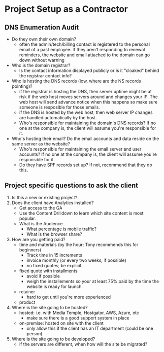 # Project Setup as a Contractor
## DNS Enumeration Audit
  - Do they own their own domain?
    - often the admin/tech/billing contact is registered to the personal email of a past employee. If they aren't responding to renewal reminders, the website and email attached to the domain can go down without warning
  - Who is the domain registrar?
    - Is the contact information displayed publicly or is it "cloaked" behind the registrar contact info?
  - Who is hosting the DNS records (iow, where are the NS records pointing)?
    - if the registrar is hosting the DNS, then server uptime might be at risk if the web host moves servers around and changes your IP. The web host will send advance notice when this happens so make sure someone is resposible for those emails.
    - if the DNS is hosted by the web host, then web server IP changes are handled automatically by the host.
    - Who's responsible for maintaining the domain's DNS records? If no one at the company is, the client will assume you're responsible for it. 
  - Who's hosting their email? Do the email accounts and data reside on the same server as the website?
    - Who's responsible for maintaining the email server and user accounts? If no one at the company is, the client will assume you're responsible for it. 
    - Do they have SPF records set up? If not, recommend that they do this.

## Project specific questions to ask the client
1. Is this a new or existing project?
2. Does the client have Analytics installed?
    - Get access to the GA
    - Use the Content Drilldown to learn which site content is most popular.
    - What is the Audience
      - What percentage is mobile traffic?
      - What is the browser share?
3. How are you getting paid?
    - time and materials (by the hour; Tony recommends this for beginners)
      - Track time in 15 increments
      - invoice monthly (or every two weeks, if possible)
      - no fixed quotes; be explicit
    - fixed quote with installments
      - avoid if possible
      - weigh the installements so your at least 75% paid by the time the website is ready for launch
    - retainer
      - hard to get until you're more experienced
    - product
4. Where is the site going to be hosted?
    - hosted: i.e. with Media Temple, Hostgator, AWS, Azure, etc
      - make sure there is a good support system in place
    - on-premise: hosted on site with the client
      - only allow this if the client has an IT department (could be one person)
5. Where is the site going to be developed?
    - if the servers are different, when how will the site be migrated?
